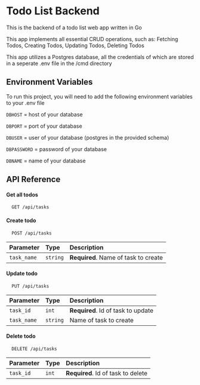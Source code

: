 # Todo List Backend

This is the backend of a todo list web app written in Go

This app implements all essential CRUD operations, such as: Fetching Todos, Creating Todos, Updating Todos, Deleting Todos 

This app utilizes a Postgres database, all the credentials of which are stored in a seperate .env file in the /cmd directory
## Environment Variables

To run this project, you will need to add the following environment variables to your .env file

`DBHOST` = host of your database

`DBPORT` = port of your database

`DBUSER` = user of your database (postgres in the provided schema)

`DBPASSWORD` = password of your database

`DBNAME` = name of your database


## API Reference

#### Get all todos

```http
  GET /api/tasks
```

#### Create todo

```http
  POST /api/tasks
```

| Parameter | Type     | Description                       |
| :-------- | :------- | :-------------------------------- |
| `task_name`      | `string` | **Required**. Name of task to create |

#### Update todo
```http
  PUT /api/tasks
```

| Parameter | Type     | Description                       |
| :-------- | :------- | :-------------------------------- |
| `task_id`      | `int` | **Required**. Id of task to update |
| `task_name`      | `string` |  Name of task to create |

#### Delete todo
```http
  DELETE /api/tasks
```

| Parameter | Type     | Description                       |
| :-------- | :------- | :-------------------------------- |
| `task_id`      | `int` | **Required**. Id of task to delete |
